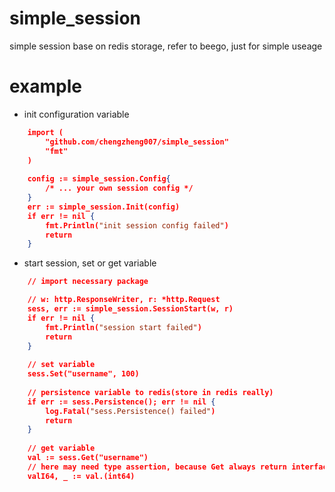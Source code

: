 # simple_session
simple session base on redis storage, refer to beego, just for simple useage 


# example 
* init configuration variable
```json
	import (
		"github.com/chengzheng007/simple_session"
		"fmt"
	)
	
	config := simple_session.Config{
		/* ... your own session config */
	}
	err := simple_session.Init(config)
	if err != nil {
		fmt.Println("init session config failed")
		return 
	}
```

* start session, set or get variable
```json
	// import necessary package

	// w: http.ResponseWriter, r: *http.Request
	sess, err := simple_session.SessionStart(w, r) 
	if err != nil {
		fmt.Println("session start failed")
		return
	}
	
	// set variable 
	sess.Set("username", 100)
	
	// persistence variable to redis(store in redis really)
	if err := sess.Persistence(); err != nil {
		log.Fatal("sess.Persistence() failed")
		return
	}
	
	// get variable
	val := sess.Get("username")
	// here may need type assertion, because Get always return interface{}
	valI64, _ := val.(int64)

```